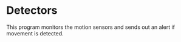# Detectors

This program monitors the motion sensors and sends out an alert if movement is detected.

